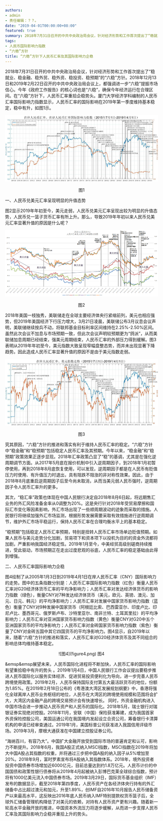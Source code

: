 ```yaml
---
authors:
- admin
- 责任编辑：？？。
date: "2019-04-01T00:00:00+08:00"
featured: true
summary: 2018年7月31日召开的中共中央政治局会议，针对经济形势和工作首次提出了“稳就业、稳金融、稳外贸、稳外资、稳投资、稳预期”的“六稳”方针。2018年12月13日和2019年2月22日召开的中共中央政治局会议上，都强调进一步“六稳”提振市场信心。今年《政府工作报告》的核心词也是“六稳”，确保今年经济运行在合理区间。在“六稳”方针下，人民币汇率重拾企稳势头。厦门大学经济学科编制的人民币汇率国际影响力指数显示，人民币汇率的国际影响在2019年第一季度维持基本稳定，稳中有升···
tags:
- 人民币国际影响力指数
- “六稳”方针
title: “六稳”方针下人民币汇率及其国际影响力企稳
---
```

  2018年7月31日召开的中共中央政治局会议，针对经济形势和工作首次提出了“稳就业、稳金融、稳外贸、稳外资、稳投资、稳预期”的“六稳”方针。2018年12月13日和2019年2月22日召开的中共中央政治局会议上，都强调进一步“六稳”提振市场信心。今年《政府工作报告》的核心词也是“六稳”，确保今年经济运行在合理区间。在“六稳”方针下，人民币汇率重拾企稳势头。厦门大学经济学科编制的人民币汇率国际影响力指数显示，人民币汇率的国际影响在2019年第一季度维持基本稳定，稳中有升，如图1示。

![图1](figure1.png)<p align="center">图1</p>

一、人民币兑美元汇率呈现明显的升值态势

  图2显示2019年年初至今，美元走弱，人民币兑美元汇率呈现出较为明显的升值态势，人民币兑一篮子货币汇率有所上升。那么，导致2019年年初以来人民币兑美元汇率显著升值的原因是什么呢？
 
![图2](figure2.png)<p align="center">图2</p>

  2018年美国一枝独秀，美联储走在全球主要经济体央行紧缩前列，美元也相应强势，但2019年美国经济下行压力增大，3月21日凌晨，美联储公布3月议息会议声明，美联储继续按兵不动，将联邦基金目标利率区间维持在2.25%-2.50%区间。虽然此次会议不加息与市场预期一致，但此次会议声明较预期更为“鸽派”，从而美联储加息周期已经结束，强美元周期结束，人民币汇率的外部压力得到缓解。图3表明从2019年年初至今，美元指数大致呈现窄幅盘整态势，而并未出现显著下降趋势。因此造成人民币汇率显著升值的原因不是由于美元指数走弱。
 
![图3](figure3.png)<p align="center">图3</p>

  究其原因，“六稳”方针的推进和落实有利于维持人民币汇率的稳定。“六稳”方针中“稳金融”和“稳预期”包括稳定人民币汇率及其预期。今年以来，“稳金融”和“稳预期”政策效果正逐步显现。2018年汇率政策凸显了“稳”的基调，尤其是在强化逆周期调节方面。从2017年5月底在报价机制中引入逆周期因子，到2018年1月初暂停使用，再到2018年8月底恢复使用，可以发现，逆周期因子都是在人民币有贬值压力时使用、有升值压力时退出，具有阻跌不阻涨的非对称性效果。因此，由于2018年8月底重启逆周期因子后至今尚未取消，从而当美元弱人民币强时，逆周期因子令人民币汇率升的更多。

  其次，“稳汇率”政策也体现在中国人民银行决定自2018年8月6日起，将远期售汇业务的外汇风险准备金率从0调整为20%。这是央行针对2018年受贸易摩擦和国际汇市变化等因素影响，外汇市场出现了一些顺周期波动的迹象而采取的措施。人民银行将继续加强外汇市场监测，根据形势发展需要采取有效措施进行逆周期调节，维护外汇市场平稳运行，保持人民币汇率在合理均衡水平上的基本稳定。

  “稳预期”包括稳定人民币汇率预期，特别是扭转人民币汇率市场单边贬值预期。如果人民币与美元走势分化加剧，贸易项下和资本项下以投机为目的的资金外流都将加剧，严重影响我国经济稳定性。2019年1月至今，中美经贸高级别磋商持续推进，受此驱动，市场预期正在走出过度悲观的谷底，人民币汇率的稳定基础由此得到增强。

二、人民币汇率国际影响力企稳

  图4绘制了从2005年1月3日到2019年4月1日在岸人民币汇率（CNY）国际影响力的走势。图中的五条指数分别是：人民币汇率国际影响力指数（红色）衡量人民币汇率对G20经济体货币汇率的平均净影响力；人民币汇率对发达经济体货币的影响力指数（绿色），衡量CNY对7种发达经济体货币（美元，欧元、英镑、澳元、加元、日元、韩元）的平均净影响力；人民币汇率对发展中国家货币影响力指数（蓝色）衡量了CNY对9种发展中国家货币（阿根廷比索、巴西雷亚尔、印度卢比、印尼卢比、墨西哥元、俄罗斯卢布、沙特里亚尔、南非兰特、土耳其里拉）的平均净影响力；人民币汇率对亚洲国家货币影响力指数（黄色）衡量CNY对G20中五个亚洲国家货币的平均净影响力；人民币汇率对金砖国家货币影响力指数（紫色）衡量了CNY对金砖五国中其它四国货币的平均净影响力。图4显示，自2019年以来，随着“六稳”方针的推进和落实，人民币汇率对G20经济体货币及其不同组合的影响总体均维持基本稳定。
  
<div align=center>
![图4](figure4.png)
图4
</div>  

&emsp&emsp展望未来，人民币国际化进程将不断加快，人民币汇率的国际影响有望重拾稳中有升的势头 。2019年1月4日，中国人民银行工作会议提出要稳步推进人民币国际化以服务实体经济、促进贸易投资便利化为导向，进一步完善人民币跨境使用政策。2019年2月，人民币保持国际支付第五大最活跃货币的地位，份额为1.85%。在2019年2月18日公布的《粤港澳大湾区发展规划纲要》中，香港将强化全球离岸人民币业务枢纽的地位，人民币在大湾区的跨境使用规模和范围将会扩大，大湾区内金融产品的跨境交易预计会有快速增长。
同时，外资金融机构进入中国市场会进一步推动人民币资产和人民币的国际化。2018年5月，瑞士银行对瑞银证券实现绝对控股。2018年11月，安联（中国）保险获准筹建，成为我国首家外资保险控股公司，美国运通公司在我国境内发起设立合资公司，筹备银行卡清算机构的申请已经审查通过。2019年1月，美国标普公司获准进入我国信用评级市场。2019年3月，摩根大通获准在中国建立控股证券公司。

  “海纳百川，有容乃大”。中国扩大金融开放受到国际市场的普遍肯定和认可，影响力不断提升。2018年6月，我国A股正式纳入MSCI指数，MSCI指数在2019年将加大中国A股占其指数的权重，并将通过三步把中国A股的纳入因子从5%增加至20%。2018年9月，富时罗素宣布将A股纳入其指数体系。2018年，境外投资者投资中国债券市场增加近6000亿元，目前总量达到约1.8万亿元。人民币计价的中国国债和政策性银行债券将从2019年4月起被纳入彭博巴克莱全球综合指数，预计将有1000亿美元流入中国债券市场。2019年3月29日，国际货币基金组织（IMF）发布的数据显示，截至2018年第四季度，人民币资产在各经济体央行持有的外汇储备中占比超过澳元和加元，升至1.89%，创IMF自2016年10月报告人民币储备资产以来最高水平，这反映出2016年底人民币纳入IMF特别提款权货币篮子后，全球外汇储备管理机构降低了对美元的依赖，对持有人民币资产更有兴趣。随着新一轮高水平金融开放的推进，中国资本外流压力将逐步缓解，从而进一步支撑人民币汇率及其国际影响力企稳并重拾上升的势头。

